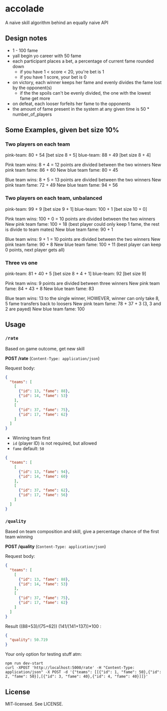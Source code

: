 # accolade
A naive skill algorithm behind an equally naive API

## Design notes
- 1 - 100 fame
- yall begin yo career with 50 fame
- each participant places a bet, a percentage of current fame rounded down
  - if you have 1 < score < 20, you're bet is 1
  - if you have 1 score, your bet is 0
- on victory, each winner keeps her fame and evenly divides the fame lost by the opponent(s)
  - if the the spoils can't be evenly divided, the one with the lowest fame get more
- on defeat, each looser forfeits her fame to the opponents
- the amount of fame present in the system at any given time is 50 * number_of_players

## Some Examples, given bet size 10%

### Two players on each team
pink-team: 80 + 54 [bet size 8 + 5]
blue-team: 88 + 49 [bet size 8 + 4]

Pink team wins: 8 + 4 = 12 points are divided between the two winners
New pink team fame: 86 + 60
New blue team fame: 80 + 45

Blue team wins: 8 + 5 = 13 points are divided between the two winners
New pink team fame: 72 + 49
New blue team fame: 94 + 56


### Two players on each team, unbalanced
pink-team: 99 + 9 [bet size 9 + 1]
blue-team: 100 + 1 [bet size 10 + 0]

Pink team wins: 100 + 0 = 10 points are divided between the two winners
New pink team fame: 100 + 18 (best player could only keep 1 fame, the rest is divide to team mates)
New blue team fame: 90 + 1

Blue team wins: 9 + 1 = 10 points are divided between the two winners
New pink team fame: 90 + 8
New blue team fame: 100 + 11 (best player can keep 0 points, next player gets all)

### Three vs one
pink-team: 81 + 40 + 5 [bet size 8 + 4 + 1]
blue-team: 92 [bet size 9]

Pink team wins: 9 points are divided between three winners
New pink team fame: 84 + 43 + 8
New blue team fame: 83

Blue team wins: 13 to the single winner, HOWEVER, winner can only take 8, 5 fame transfers back to loosers
New pink team fame: 78 + 37 + 3 (3, 3 and 2 are payed)
New blue team fame: 100


## Usage

### `/rate`

Based on game outcome, get new skill

**POST /rate** (`Content-Type: application/json`)

Request body:
```json
{
  "teams": [
    [
      {"id": 13, "fame": 88},
      {"id": 14, "fame": 53}
    ],
    [
      {"id": 37, "fame": 75},
      {"id": 17, "fame": 62}
    ]
  ]
}
```

- Winning team first
- `id` (player ID) is not required, but allowed
- `fame` default: `50`

```json
{
  "teams": [
    [
      {"id": 13, "fame": 94},
      {"id": 14, "fame": 60}
    ],
    [
      {"id": 37, "fame": 62},
      {"id": 17, "fame": 56}
    ]
  ]
}
```

### `/quality`

Based on team composition and skill, give a percentage chance of the first team winning

**POST /quality** (`Content-Type: application/json`)

Request body:
```json
{
  "teams": [
    [
      {"id": 13, "fame": 88},
      {"id": 14, "fame": 53}
    ],
    [
      {"id": 37, "fame": 75},
      {"id": 17, "fame": 62}
    ]
  ]
}
```


Result ((88+53)/(75+62)) (141/(141+137))*100 :

```json
{
  "quality": 50.719
}
```

Your only option for testing stuff atm:

```
npm run dev-start
curl -XPOST 'http://localhost:5000/rate' -H "Content-Type: application/json" -X POST -d '{"teams": [[{"id": 1, "fame": 50},{"id": 2, "fame": 50}],[{"id": 3, "fame": 40},{"id": 4, "fame": 40}]]}'
```

## License

MIT-licensed. See LICENSE.
